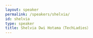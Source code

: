 ```yaml
---
layout: speaker
permalink: /speakers/shelvia/
id: shelvia
type: speaker
title: Shelvia Dwi Hotama（TechLadies）
---
```

